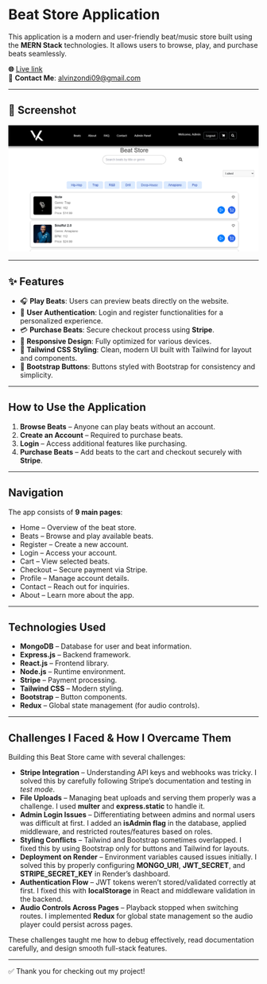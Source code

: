 # Beat Store Application

This application is a modern and user-friendly beat/music store built using the **MERN Stack** technologies. It allows users to browse, play, and purchase beats seamlessly.  

 **🌐** [Live link](https://vinkid-beatz.onrender.com/)  
📧 **Contact Me**: alvinzondi09@gmail.com  

---
## 📸 Screenshot

![App Screenshot](./client/src/assets/screenshot.png)

---

## ✨ Features

- 🎧 **Play Beats**: Users can preview beats directly on the website.  
- 🔐 **User Authentication**: Login and register functionalities for a personalized experience.  
- 💳 **Purchase Beats**: Secure checkout process using **Stripe**.  
- 📱 **Responsive Design**: Fully optimized for various devices.  
- 🎨 **Tailwind CSS Styling**: Clean, modern UI built with Tailwind for layout and components.  
- 🔘 **Bootstrap Buttons**: Buttons styled with Bootstrap for consistency and simplicity. 

---

## How to Use the Application

1. **Browse Beats** – Anyone can play beats without an account.  
2. **Create an Account** – Required to purchase beats.  
3. **Login** – Access additional features like purchasing.  
4. **Purchase Beats** – Add beats to the cart and checkout securely with **Stripe**.  

---

## Navigation

The app consists of **9 main pages**:  

- Home – Overview of the beat store.  
- Beats – Browse and play available beats.  
- Register – Create a new account.  
- Login – Access your account.  
- Cart – View selected beats.  
- Checkout – Secure payment via Stripe.  
- Profile – Manage account details.  
- Contact – Reach out for inquiries.  
- About – Learn more about the app.  

---

## Technologies Used

- **MongoDB** – Database for user and beat information.  
- **Express.js** – Backend framework.  
- **React.js** – Frontend library.  
- **Node.js** – Runtime environment.  
- **Stripe** – Payment processing.  
- **Tailwind CSS** – Modern styling.  
- **Bootstrap** – Button components.  
- **Redux** – Global state management (for audio controls).  

---

## Challenges I Faced & How I Overcame Them

Building this Beat Store came with several challenges:  

- **Stripe Integration** – Understanding API keys and webhooks was tricky. I solved this by carefully following Stripe’s documentation and testing in *test mode*.  
- **File Uploads** – Managing beat uploads and serving them properly was a challenge. I used **multer** and **express.static** to handle it.  
- **Admin Login Issues** – Differentiating between admins and normal users was difficult at first. I added an **isAdmin flag** in the database, applied middleware, and restricted routes/features based on roles.  
- **Styling Conflicts** – Tailwind and Bootstrap sometimes overlapped. I fixed this by using Bootstrap only for buttons and Tailwind for layouts.  
- **Deployment on Render** – Environment variables caused issues initially. I solved this by properly configuring **MONGO_URI**, **JWT_SECRET**, and **STRIPE_SECRET_KEY** in Render’s dashboard.  
- **Authentication Flow** – JWT tokens weren’t stored/validated correctly at first. I fixed this with **localStorage** in React and middleware validation in the backend.  
- **Audio Controls Across Pages** – Playback stopped when switching routes. I implemented **Redux** for global state management so the audio player could persist across pages.  

These challenges taught me how to debug effectively, read documentation carefully, and design smooth full-stack features.  

---

✅ Thank you for checking out my project!  
